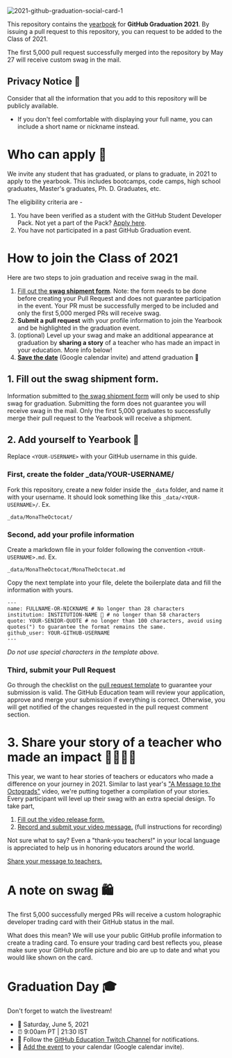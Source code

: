 ![2021-github-graduation-social-card-1](https://user-images.githubusercontent.com/6633808/117580730-3ed6e180-b0ae-11eb-86c9-2bd01c7aa8b6.png)


This repository contains the [yearbook](https://education.github.com/graduation/yearbook) for **GitHub Graduation 2021**. By issuing a pull request to this repository, you can request to be added to the Class of 2021. 

The first 5,000 pull request successfully merged into the repository by May 27 will receive custom swag in the mail. 


## Privacy Notice 👀
Consider that all the information that you add to this repository will be publicly available.

- If you don't feel comfortable with displaying your full name, you can include a short name or nickname instead.

# Who can apply 📝
We invite any student that has graduated, or plans to graduate, in 2021 to apply to the yearbook. This includes bootcamps, code camps, high school graduates, Master's graduates, Ph. D. Graduates, etc.

The eligibility criteria are -
1. You have been verified as a student with the GitHub Student Developer Pack. Not yet a part of the Pack? [Apply here](https://education.github.com/discount_requests/student_application?utm_source=2021-06-05-GitHubGraduation).
2. You have not participated in a past GitHub Graduation event.

# How to join the Class of 2021

Here are two steps to join graduation and receive swag in the mail. 
1. [Fill out the **swag shipment form**](https://airtable.com/shrM5IigBuRFaj33H). Note: the form needs to be done before creating your Pull Request and does not guarantee participation in the event. Your PR must be successfully merged to be included and only the first 5,000 merged PRs will receive swag.
2. **Submit a pull request** with your profile information to join the Yearbook and be highlighted in the graduation event.
3. (optional) Level up your swag and make an additional appearance at graduation by **sharing a story** of a teacher who has made an impact in your education. More info below!
4. [**Save the date**](http://www.google.com/calendar/event?action=TEMPLATE&dates=20210605T160000Z%2F20210605T180000Z&text=GitHub%20Graduation%202021%20%F0%9F%8E%93&location=twitch.tv%2Fgithubeducation&details=Join%20us%20on%20GitHub%20Campus%20TV%20to%20%22walk%20the%20stage%22%20and%20celebrate%20the%20accomplishments%20of%20this%20year%E2%80%99s%20graduating%20class%20with%20your%20fellow%20developers.%20) (Google calendar invite) and attend graduation 🥳

## 1. Fill out the swag shipment form.
Information submitted to [the swag shipment form](https://airtable.com/shrM5IigBuRFaj33H) will only be used to ship swag for graduation. Submitting the form does not guarantee you will receive swag in the mail. Only the first 5,000 graduates to successfully merge their pull request to the Yearbook will receive a shipment.

## 2. Add yourself to Yearbook 🏫

Replace `<YOUR-USERNAME>` with your GitHub username in this guide.

### First, create the folder _data/YOUR-USERNAME/ 
Fork this repository, create a new folder inside the `_data` folder, and name it with your username. It should look something like this `_data/<YOUR-USERNAME>/`. Ex.

```
_data/MonaTheOctocat/
```
### Second, add your profile information
Create a markdown file in your folder following the convention `<YOUR-USERNAME>.md`. Ex.

```
_data/MonaTheOctocat/MonaTheOctocat.md
```
Copy the next template into your file, delete the boilerplate data and fill the information with yours.
```
---
name: FULLNAME-OR-NICKNAME # No longer than 28 characters
institution: INSTITUTION-NAME 🚩 # no longer than 58 characters
quote: YOUR-SENIOR-QUOTE # no longer than 100 characters, avoid using quotes(") to guarantee the format remains the same.
github_user: YOUR-GITHUB-USERNAME
---
```

_Do not use special characters in the template above._

### Third, submit your Pull Request

Go through the checklist on the [pull request template](https://github.com/education/GitHubGraduation-2021/blob/main/.github/PULL_REQUEST_TEMPLATE.md) to guarantee your submission is valid. The GitHub Education team will review your application, approve and merge your submission if everything is correct. Otherwise, you will get notified of the changes requested in the pull request comment section. 

# 3. Share your story of a teacher who made an impact 👩‍🏫👨‍🏫
This year, we want to hear stories of teachers or educators who made a difference on your journey in 2021. Similar to last year's ["A Message to the Octograds"](https://www.youtube.com/watch?v=w5HykygC43Y&t=7s) video, we're putting together a compilation of your stories. Every participant will level up their swag with an extra special design. To take part,

1. [Fill out the video release form.](https://www.docusign.net/Member/PowerFormSigning.aspx?PowerFormId=d460686d-c036-48b4-a69b-2095735affe8&env=na1&acct=8536c841-0a45-4d7f-836a-1d9cd83fec06&v=2)
2. [Record and submit your video message.](https://github.com/education/GitHubGraduation-2021/files/6448974/GitHub.Graduation.Teacher.Video.Project.pdf) (full instructions for recording)

Not sure what to say? Even a "thank-you teachers!" in your local language is appreciated to help us in honoring educators around the world.

[Share your message to teachers.](https://github.com/education/GitHubGraduation-2021/files/6448974/GitHub.Graduation.Teacher.Video.Project.pdf)

# A note on swag 🛍
The first 5,000 successfully merged PRs will receive a custom holographic developer trading card with their GitHub status in the mail. 

What does this mean? We will use your public GitHub profile information to create a trading card. To ensure your trading card best reflects you, please make sure your GitHub profile picture and bio are up to date and what you would like shown on the card.

# Graduation Day 🎓
Don't forget to watch the livestream! 

- 📆 Saturday, June 5, 2021
- ⏰ 9:00am PT | 21:30 IST
- 📍 Follow the [GitHub Education Twitch Channel](https://twitch.tv/githubeducation) for notifications.
- 📎 [Add the event](http://www.google.com/calendar/event?action=TEMPLATE&dates=20210605T160000Z%2F20210605T180000Z&text=GitHub%20Graduation%202021%20%F0%9F%8E%93&location=twitch.tv%2Fgithubeducation&details=Join%20us%20on%20GitHub%20Campus%20TV%20to%20%22walk%20the%20stage%22%20and%20celebrate%20the%20accomplishments%20of%20this%20year%E2%80%99s%20graduating%20class%20with%20your%20fellow%20developers.%20) to your calendar (Google calendar invite).

